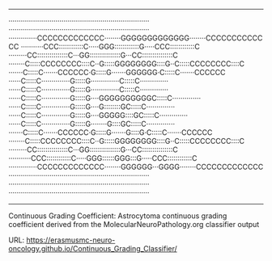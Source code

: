 ___
·····································································
·····································································
··············CCCCCCCCCCCCC········GGGGGGGGGGGGG········CCCCCCCCCCCCC
···········CCC::::::::::::C·····GGG::::::::::::G·····CCC::::::::::::C
·········CC:::::::::::::::C···GG:::::::::::::::G···CC:::::::::::::::C
········C:::::CCCCCCCC::::C··G:::::GGGGGGGG::::G··C:::::CCCCCCCC::::C
·······C:::::C·······CCCCCC·G:::::G·······GGGGGG·C:::::C·······CCCCCC
······C:::::C··············G:::::G··············C:::::C··············
······C:::::C··············G:::::G··············C:::::C··············
······C:::::C··············G:::::G····GGGGGGGGGGC:::::C··············
······C:::::C··············G:::::G····G::::::::GC:::::C··············
······C:::::C··············G:::::G····GGGGG::::GC:::::C··············
······C:::::C··············G:::::G········G::::GC:::::C··············
·······C:::::C·······CCCCCC·G:::::G·······G::::G·C:::::C·······CCCCCC
········C:::::CCCCCCCC::::C··G:::::GGGGGGGG::::G··C:::::CCCCCCCC::::C
·········CC:::::::::::::::C···GG:::::::::::::::G···CC:::::::::::::::C
···········CCC::::::::::::C·····GGG::::::GGG:::G·····CCC::::::::::::C
··············CCCCCCCCCCCCC········GGGGGG···GGGG········CCCCCCCCCCCCC
·····································································
·····································································
·····································································
___

Continuous Grading Coefficient: Astrocytoma continuous grading coefficient derived from the MolecularNeuroPathology.org classifier output

URL: <https://erasmusmc-neuro-oncology.github.io/Continuous_Grading_Classifier/>

